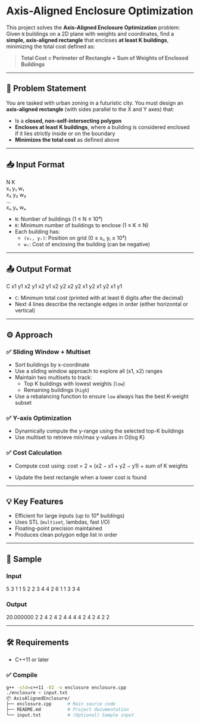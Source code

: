 


# Axis-Aligned Enclosure Optimization

This project solves the **Axis-Aligned Enclosure Optimization** problem:  
Given `N` buildings on a 2D plane with weights and coordinates, find a **simple, axis-aligned rectangle** that encloses **at least K buildings**, minimizing the total cost defined as:

> **Total Cost = Perimeter of Rectangle + Sum of Weights of Enclosed Buildings**

---

## 🧠 Problem Statement

You are tasked with urban zoning in a futuristic city. You must design an **axis-aligned rectangle** (with sides parallel to the X and Y axes) that:

- Is a **closed, non-self-intersecting polygon**
- **Encloses at least K buildings**, where a building is considered enclosed if it lies strictly inside or on the boundary
- **Minimizes the total cost** as defined above

---

## 📥 Input Format

N K  
x₁ y₁ w₁  
x₂ y₂ w₂  
...  
xₙ yₙ wₙ

- `N`: Number of buildings (1 ≤ N ≤ 10⁴)  
- `K`: Minimum number of buildings to enclose (1 ≤ K ≤ N)  
- Each building has:  
  - `(xᵢ, yᵢ)`: Position on grid (0 ≤ xᵢ, yᵢ ≤ 10⁴)  
  - `wᵢ`: Cost of enclosing the building (can be negative)

---

## 📤 Output Format

C
x1 y1 x2 y1
x2 y1 x2 y2
x2 y2 x1 y2
x1 y2 x1 y1

- `C`: Minimum total cost (printed with at least 6 digits after the decimal)
- Next 4 lines describe the rectangle edges in order (either horizontal or vertical)

---

## ⚙️ Approach

### ✅ Sliding Window + Multiset

- Sort buildings by x-coordinate
- Use a sliding window approach to explore all (x1, x2) ranges
- Maintain two multisets to track:
  - Top K buildings with lowest weights (`low`)
  - Remaining buildings (`high`)
- Use a rebalancing function to ensure `low` always has the best K-weight subset

### ✅ Y-axis Optimization

- Dynamically compute the y-range using the selected top-K buildings
- Use multiset to retrieve min/max y-values in O(log K)

### ✅ Cost Calculation

- Compute cost using:
cost = 2 × (x2 − x1 + y2 − y1) + sum of K weights


- Update the best rectangle when a lower cost is found

---

## 💡 Key Features

- Efficient for large inputs (up to 10⁴ buildings)
- Uses STL (`multiset`, lambdas, fast I/O)
- Floating-point precision maintained
- Produces clean polygon edge list in order

---

## 🧪 Sample

### Input
5 3
1 1 5
2 2 3
4 4 2
6 1 1
3 3 4

### Output
20.000000
2 2 4 2
4 2 4 4
4 4 2 4
2 4 2 2

---

## 🛠️ Requirements

- C++11 or later

### ✅ Compile
```bash
g++ -std=c++11 -O2 -o enclosure enclosure.cpp
./enclosure < input.txt
📦 AxisAlignedEnclosure/
├── enclosure.cpp      # Main source code
├── README.md          # Project documentation
└── input.txt          # (Optional) Sample input
